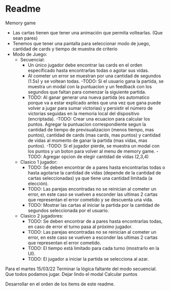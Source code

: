 #  Readme


Memory game

- Las cartas tienen que tener una animación que permita voltearlas. (Que sean pares)
- Tenemos que tener una pantalla para seleccionar modo de juego, cantidad de cards y tiempo de muestra de criterio
- Modo de Juego:
    - Secuencial:
        - Un único jugador debe encontrar las cards en el orden especificado hasta encontrarlas todas o agotar sus vidas.
        - Al cometer un error se muestran por una cantidad de segundos (1.5s) y se voltean todas.
        -TODO: Si el usuario gana la partida, se muestra un modal con la puntuacion y un feedback con los segundos que faltan para comenzar la siguiente partida.
        - TODO: Al ganar generar una nueva partida (es automatico porque va a estar explicado antes que una vez que gana puede volver a jugar para sumar victorias) y persistir el número de victorias seguidas en la memoria local del dispositivo (encriptada).
        -TODO: Crear una ecuacion para calcular los puntos. Agregar la puntuacion correspondiente segun la cantidad de tiempo de previsualizacion (menos tiempo, mas puntos), cantidad de cards (mas cards, mas puntos) y cantidad de vidas al momento de ganar la partida (mas vidas, mas puntos).
        -TODO: Si el jugador pierde, se muestra un modal con los puntos y un boton para volver al menu de memory game.
        -TODO: Agregar opcion de elegir cantidad de vidas (2,3,4)
    - Clasico 1 jugador:
        - TODO: Se deben encontrar de a pares hasta encontrarlas todas o hasta agotarse la cantidad de vidas (depende de la cantidad de cartas seleccionadas) ya que tiene una cantidad limitada (a elección).
        - TODO: Las parejas encontradas no se reinician al cometer un error, en este caso se vuelven a esconder las ultimas 2 cartas que representan el error cometido y se descuenta una vida.
        - TODO: Mostrar las cartas al iniciar la partida por la cantidad de segundos seleccionada por el usuario.
    - Clasico 2 jugadores: 
        - TODO: Se deben encontrar de a pares hasta encontrarlas todas, en caso de error el turno pasa al próximo jugador.
        - TODO: Las parejas encontradas no se reinician al cometer un error, en este caso se vuelven a esconder las ultimas 2 cartas que representan el error cometido.
        - TODO: El tiempo está limitado para cada turno (mostrarlo en la UI).
        - TODO: El jugador a iniciar la partida se selecciona al azar.

Para el martes 15/03/22
Terminar la lógica faltante del modo secuencial.
Que todos podamos jugar.
Dejar lindo el modal
Calcular puntos

Desarrollar en el orden de los items de este readme.
